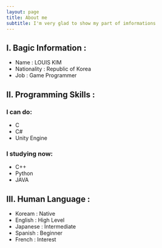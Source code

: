 ```yaml
---
layout: page
title: About me
subtitle: I'm very glad to show my part of imformations
---
```


## I. Bagic Information :

* Name : LOUIS KIM
* Nationality : Republic of Korea
* Job : Game Programmer

## II. Programming Skills :

### I can do:

* C
* C#
* Unity Engine

### I studying now:

* C++
* Python
* JAVA

## III. Human Language :

* Koream : Native
* English : High Level
* Japanese : Intermediate
* Spanish : Beginner
* French : Interest

